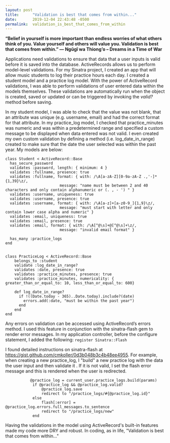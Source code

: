 ```yaml
---
layout: post
title:      "Validation is best that comes from within..."
date:       2019-12-04 22:43:48 -0500
permalink:  validation_is_best_that_comes_from_within
---
```


**“Belief in yourself is more important than endless worries of what others think of you. Value yourself and others will value you. Validation is best that comes from within.” ― Ngũgĩ wa Thiong’o – Dreams in a Time of War**

Applications need validations to ensure that data that a user inputs is valid before it is saved into the database. ActiveRecords allows us to perform model-level validations. For my Sinatra project, I created an app that will allow music students to log their practice hours each day.  I created a student model and a practice log model.  With the power of ActiveRecord validations, I was able to perform validations of user entered data within the models themselves. These validations are automatically run when the object is created, saved or updated or can be triggered by invoking the *valid?* method before saving.

In my student model, I was able to check that the value was not blank, that an attribute was unique (e.g. username, email) and had the correct format for that attribute. In my practice_log model, I checked that practice_minutes was numeric and was within a predetermined range and specified a custom message to be displayed when data entered was not valid. I even created my own custom validation by defining a method (i.e. log_date_in_range) created to make sure that the date the user selected was within the past year. My models are below:   

```
class Student < ActiveRecord::Base
  has_secure_password
  validates :password, length: { minimum: 4 }
  validates :fullname, presence: true
  validates :fullname, format: { with: /\A[a-zA-Z][0-9a-zA-Z .,'-]*{1,39}\z/,
                        message: "name must be between 2 and 40 characters and only contain alphanumeric or (. , - ') " }
  validates :username, uniqueness: true
  validates :username, presence: true
  validates :username, format: { with: /\A[a-z]+[a-z0-9_]{1,9}\z/,
                        message: "must start with letter and only contain lower case alpha and numeric" }
  validates :email, uniqueness: true
  validates :email, presence: true
  validates :email, format: { with: /\A[^@\s]+@[^@\s]+\z/,
                        message: "invalid email format" }
  
  has_many :practice_logs 
end
  
```

```
class PracticeLog < ActiveRecord::Base
    belongs_to :student
    validate :log_date_in_range?
    validates :date, presence: true
    validates :practice_minutes, presence: true
    validates :practice_minutes, numericality: { greater_than_or_equal_to: 10, less_than_or_equal_to: 600}

    def log_date_in_range?
      if !((Date.today - 365)..Date.today).include?(date)
        errors.add(:date, "must be within the past year")
      end
    end
end
```

 Any errors on validation can be accessed using ActiveRecord’s errors method. 
 I used this feature in conjunction with  the sinatra-flash gem to render error messages. 
 In my application controller, before the configure statement, I added the following:
 `register Sinatra::Flash`
 
 I found detailed instructions on sinatra-flash at  https://gist.github.com/cmkoller/0d3b048b3c4b48ee4955.
 For example, when creating a new practice_log, I  "build" a new practice log with the data the user input and then validate it . If it is not valid, I set the flash error message and this is rendered when the user is redirected.
 
  

```
           @practice_log = current_user.practice_logs.build(params)
            if @practice_log && @practice_log.valid?
                @practice_log.save
                redirect to "/practice_logs/#{@practice_log.id}"
            else
                flash[:error] = @practice_log.errors.full_messages.to_sentence
                redirect to "/practice_logs/new"
            end
```
Having the validations in the model using ActiveRecord's built-in features made my code more DRY and robust. 
In coding, as in life, "Validation is best that comes from within…"
